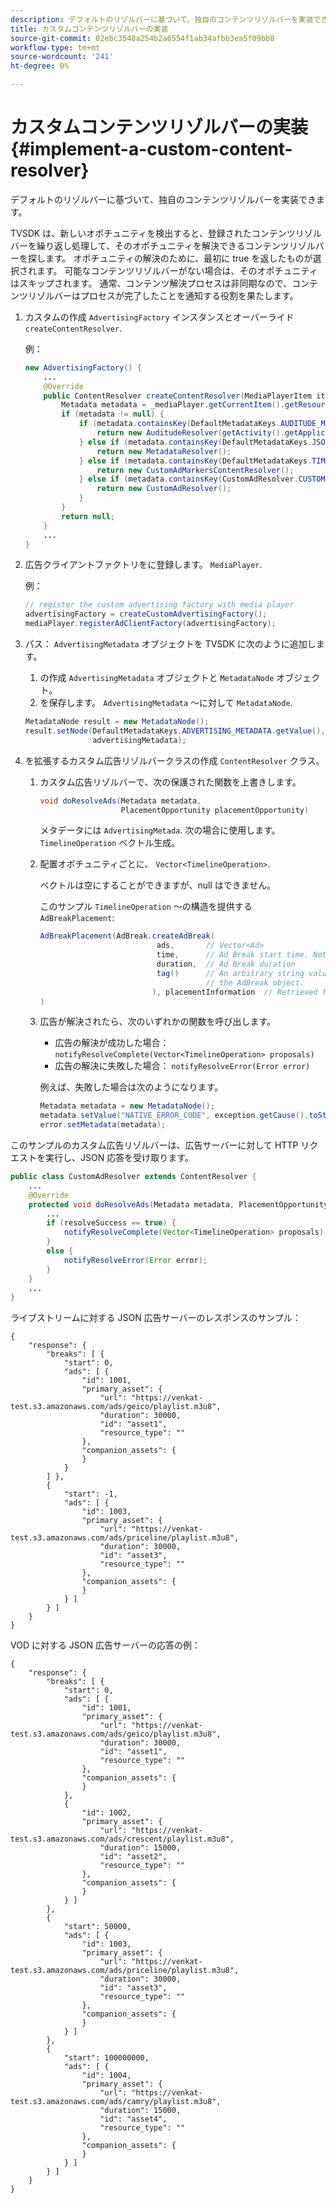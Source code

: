 ```yaml
---
description: デフォルトのリゾルバーに基づいて、独自のコンテンツリゾルバーを実装できます。
title: カスタムコンテンツリゾルバーの実装
source-git-commit: 02ebc3548a254b2a6554f1ab34afbb3ea5f09bb8
workflow-type: tm+mt
source-wordcount: '241'
ht-degree: 0%

---
```


# カスタムコンテンツリゾルバーの実装 {#implement-a-custom-content-resolver}

デフォルトのリゾルバーに基づいて、独自のコンテンツリゾルバーを実装できます。

TVSDK は、新しいオポチュニティを検出すると、登録されたコンテンツリゾルバーを繰り返し処理して、そのオポチュニティを解決できるコンテンツリゾルバーを探します。 オポチュニティの解決のために、最初に true を返したものが選択されます。 可能なコンテンツリゾルバーがない場合は、そのオポチュニティはスキップされます。 通常、コンテンツ解決プロセスは非同期なので、コンテンツリゾルバーはプロセスが完了したことを通知する役割を果たします。

1. カスタムの作成 `AdvertisingFactory` インスタンスとオーバーライド `createContentResolver`.

   例：

   ```java
   new AdvertisingFactory() { 
       ... 
       @Override 
       public ContentResolver createContentResolver(MediaPlayerItem item) { 
           Metadata metadata = _mediaPlayer.getCurrentItem().getResource().getMetadata(); 
           if (metadata != null) { 
               if (metadata.containsKey(DefaultMetadataKeys.AUDITUDE_METADATA_KEY.getValue())) { 
                   return new AuditudeResolver(getActivity().getApplicationContext()); 
               } else if (metadata.containsKey(DefaultMetadataKeys.JSON_METADATA_KEY.getValue())) { 
                   return new MetadataResolver(); 
               } else if (metadata.containsKey(DefaultMetadataKeys.TIME_RANGES_METADATA_KEY.getValue())) { 
                   return new CustomAdMarkersContentResolver(); 
               } else if (metadata.containsKey(CustomAdResolver.CUSTOM_METADATA_KEY)) { 
                   return new CustomAdResolver(); 
               } 
           } 
           return null; 
       } 
       ... 
   }
   ```

1. 広告クライアントファクトリをに登録します。 `MediaPlayer`.

   例：

   ```java
   // register the custom advertising factory with media player 
   advertisingFactory = createCustomAdvertisingFactory(); 
   mediaPlayer.registerAdClientFactory(advertisingFactory);
   ```

1. パス： `AdvertisingMetadata` オブジェクトを TVSDK に次のように追加します。
   1. の作成 `AdvertisingMetadata` オブジェクトと `MetadataNode` オブジェクト。
   1. を保存します。 `AdvertisingMetadata` ～に対して `MetadataNode`.

   ```java
   MetadataNode result = new MetadataNode(); 
   result.setNode(DefaultMetadataKeys.ADVERTISING_METADATA.getValue(),  
                  advertisingMetadata);
   ```

1. を拡張するカスタム広告リゾルバークラスの作成 `ContentResolver` クラス。
   1. カスタム広告リゾルバーで、次の保護された関数を上書きします。

      ```java
      void doResolveAds(Metadata metadata,  
                        PlacementOpportunity placementOpportunity)
      ```

      メタデータには `AdvertisingMetada`. 次の場合に使用します。 `TimelineOperation` ベクトル生成。

   1. 配置オポチュニティごとに、 `Vector<TimelineOperation>`.

      ベクトルは空にすることができますが、null はできません。

      このサンプル `TimelineOperation` ～の構造を提供する `AdBreakPlacement`:

      ```java
      AdBreakPlacement(AdBreak.createAdBreak( 
                                ads,       // Vector<Ad> 
                                time,      // Ad Break start time. Note: local time on the timeline 
                                duration,  // Ad Break duration 
                                tag()      // An arbitrary string value that can be attached to  
                                           // the AdBreak object. 
                               ), placementInformation  // Retrieved from PlacementOpportunity 
      )
      ```

   1. 広告が解決されたら、次のいずれかの関数を呼び出します。

      * 広告の解決が成功した場合： `notifyResolveComplete(Vector<TimelineOperation> proposals)`
      * 広告の解決に失敗した場合： `notifyResolveError(Error error)`

      例えば、失敗した場合は次のようになります。

      ```java
      Metadata metadata = new MetadataNode(); 
      metadata.setValue("NATIVE_ERROR_CODE", exception.getCause().toString()); 
      error.setMetadata(metadata);
      ```

<!--<a id="example_4F0D7692A92E480A835D6FDBEDBE75E7"></a>-->

このサンプルのカスタム広告リゾルバーは、広告サーバーに対して HTTP リクエストを実行し、JSON 応答を受け取ります。

```java
public class CustomAdResolver extends ContentResolver { 
    ... 
    @Override 
    protected void doResolveAds(Metadata metadata, PlacementOpportunity placementOpportunity) { 
        ... 
        if (resolveSuccess == true) { 
            notifyResolveComplete(Vector<TimelineOperation> proposals); 
        } 
        else { 
            notifyResolveError(Error error); 
        } 
    } 
    ... 
}
```

ライブストリームに対する JSON 広告サーバーのレスポンスのサンプル：

```
{     
    "response": { 
        "breaks": [ { 
            "start": 0, 
            "ads": [ { 
                "id": 1001, 
                "primary_asset": { 
                    "url": "https://venkat-test.s3.amazonaws.com/ads/geico/playlist.m3u8", 
                    "duration": 30000, 
                    "id": "asset1", 
                    "resource_type": "" 
                }, 
                "companion_assets": { 
                } 
            } 
        ] }, 
        { 
            "start": -1, 
            "ads": [ { 
                "id": 1003, 
                "primary_asset": { 
                    "url": "https://venkat-test.s3.amazonaws.com/ads/priceline/playlist.m3u8", 
                    "duration": 30000, 
                    "id": "asset3", 
                    "resource_type": "" 
                }, 
                "companion_assets": { 
                } 
            } ] 
        } ] 
    } 
} 
```

VOD に対する JSON 広告サーバーの応答の例：

```
{     
    "response": { 
        "breaks": [ { 
            "start": 0, 
            "ads": [ { 
                "id": 1001, 
                "primary_asset": { 
                    "url": "https://venkat-test.s3.amazonaws.com/ads/geico/playlist.m3u8", 
                    "duration": 30000, 
                    "id": "asset1", 
                    "resource_type": "" 
                }, 
                "companion_assets": {  
                } 
            }, 
            { 
                "id": 1002, 
                "primary_asset": { 
                    "url": "https://venkat-test.s3.amazonaws.com/ads/crescent/playlist.m3u8", 
                    "duration": 15000, 
                    "id": "asset2", 
                    "resource_type": "" 
                }, 
                "companion_assets": { 
                } 
            } ] 
        }, 
        { 
            "start": 50000, 
            "ads": [ { 
                "id": 1003, 
                "primary_asset": { 
                    "url": "https://venkat-test.s3.amazonaws.com/ads/priceline/playlist.m3u8", 
                    "duration": 30000, 
                    "id": "asset3", 
                    "resource_type": "" 
                }, 
                "companion_assets": { 
                } 
            } ] 
        }, 
        { 
            "start": 100000000, 
            "ads": [ { 
                "id": 1004, 
                "primary_asset": { 
                    "url": "https://venkat-test.s3.amazonaws.com/ads/camry/playlist.m3u8", 
                    "duration": 15000, 
                    "id": "asset4", 
                    "resource_type": "" 
                }, 
                "companion_assets": { 
                } 
            } ] 
        } ] 
    } 
} 
```
